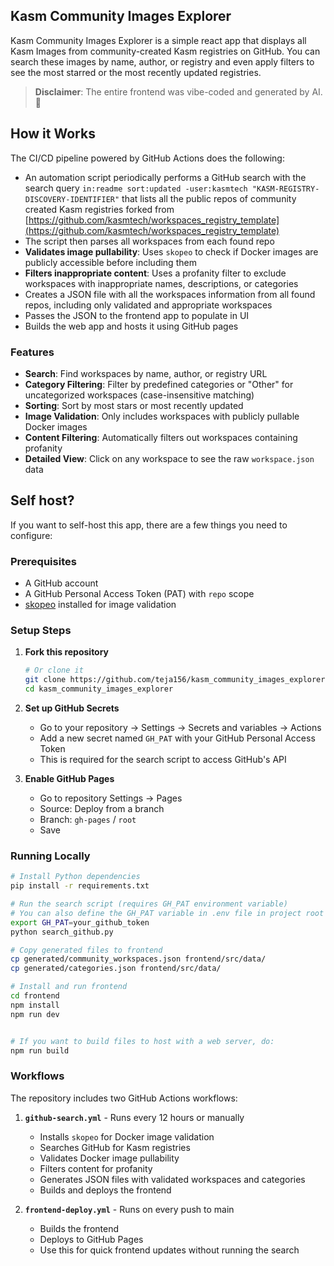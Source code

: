 ## Kasm Community Images Explorer

Kasm Community Images Explorer is a simple react app that displays all Kasm Images from community-created Kasm registries on GitHub. You can search these images by name, author, or registry and even apply filters to see the most starred or the most recently updated registries.

> **Disclaimer**: The entire frontend was vibe-coded and generated by AI. 🤖

## How it Works

The CI/CD pipeline powered by GitHub Actions does the following:

- An automation script periodically performs a GitHub search with the search query `in:readme sort:updated -user:kasmtech "KASM-REGISTRY-DISCOVERY-IDENTIFIER"` that lists all the public repos of community created Kasm registries forked from [https://github.com/kasmtech/workspaces_registry_template](https://github.com/kasmtech/workspaces_registry_template)
- The script then parses all workspaces from each found repo
- **Validates image pullability**: Uses `skopeo` to check if Docker images are publicly accessible before including them
- **Filters inappropriate content**: Uses a profanity filter to exclude workspaces with inappropriate names, descriptions, or categories
- Creates a JSON file with all the workspaces information from all found repos, including only validated and appropriate workspaces
- Passes the JSON to the frontend app to populate in UI
- Builds the web app and hosts it using GitHub pages

### Features

- **Search**: Find workspaces by name, author, or registry URL
- **Category Filtering**: Filter by predefined categories or "Other" for uncategorized workspaces (case-insensitive matching)
- **Sorting**: Sort by most stars or most recently updated
- **Image Validation**: Only includes workspaces with publicly pullable Docker images
- **Content Filtering**: Automatically filters out workspaces containing profanity
- **Detailed View**: Click on any workspace to see the raw `workspace.json` data

## Self host?

If you want to self-host this app, there are a few things you need to configure:

### Prerequisites

- A GitHub account
- A GitHub Personal Access Token (PAT) with `repo` scope
- [skopeo](https://github.com/containers/skopeo) installed for image validation

### Setup Steps

1. **Fork this repository**
   ```bash
   # Or clone it
   git clone https://github.com/teja156/kasm_community_images_explorer.git
   cd kasm_community_images_explorer
   ```

2. **Set up GitHub Secrets**
   - Go to your repository → Settings → Secrets and variables → Actions
   - Add a new secret named `GH_PAT` with your GitHub Personal Access Token
   - This is required for the search script to access GitHub's API

3. **Enable GitHub Pages**
   - Go to repository Settings → Pages
   - Source: Deploy from a branch
   - Branch: `gh-pages` / `root`
   - Save

### Running Locally

```bash
# Install Python dependencies
pip install -r requirements.txt

# Run the search script (requires GH_PAT environment variable)
# You can also define the GH_PAT variable in .env file in project root
export GH_PAT=your_github_token
python search_github.py

# Copy generated files to frontend
cp generated/community_workspaces.json frontend/src/data/
cp generated/categories.json frontend/src/data/

# Install and run frontend
cd frontend
npm install
npm run dev


# If you want to build files to host with a web server, do:
npm run build
```


### Workflows

The repository includes two GitHub Actions workflows:

1. **`github-search.yml`** - Runs every 12 hours or manually
   - Installs `skopeo` for Docker image validation
   - Searches GitHub for Kasm registries
   - Validates Docker image pullability
   - Filters content for profanity
   - Generates JSON files with validated workspaces and categories
   - Builds and deploys the frontend

2. **`frontend-deploy.yml`** - Runs on every push to main
   - Builds the frontend
   - Deploys to GitHub Pages
   - Use this for quick frontend updates without running the search


